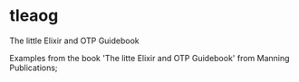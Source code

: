 # tleaog
The little Elixir and OTP Guidebook

Examples from the book 'The litte Elixir and OTP Guidebook' from Manning Publications;

